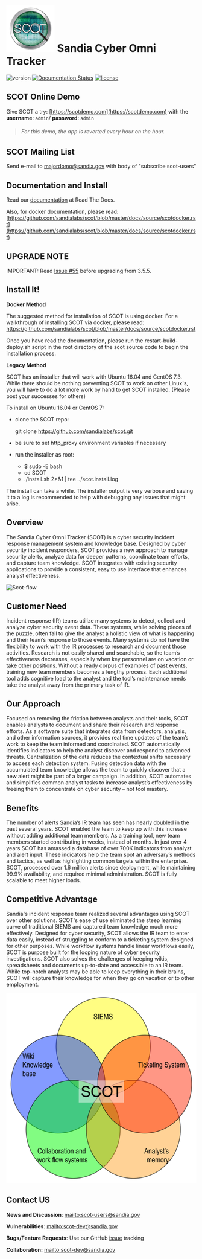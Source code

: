 ![ScotLogo](https://raw.githubusercontent.com/sandialabs/scot/master/public/images/scot_logo_highrez_64x64.png)
Sandia Cyber Omni Tracker
=========================


![version](http://img.shields.io/badge/version-3.7.0-orange.svg)
[![Documentation Status][docs-badge]](http://scot.readthedocs.org/en/latest/)
[![license](http://img.shields.io/badge/license-Apache%202-red.svg)](https://github.com/sandialabs/scot/blob/master/LICENSE)

SCOT Online Demo
----------------
Give SCOT a try: [https://scotdemo.com](https://scotdemo.com) with the **username**: `admin`/ **password**: `admin`

> ###### For this demo, the app is reverted every hour on the hour.  

SCOT Mailing List
-----------------
Send e-mail to majordomo@sandia.gov with body of "subscribe scot-users"

Documentation and Install
-------------------------
Read our [documentation](http://scot.readthedocs.org/en/latest/install.html) at Read The Docs.

Also, for docker documentation, please read: [https://github.com/sandialabs/scot/blob/master/docs/source/scotdocker.rst](https://github.com/sandialabs/scot/blob/master/docs/source/scotdocker.rst)

UPGRADE NOTE
------------
IMPORTANT: Read [Issue #55](https://github.com/sandialabs/scot/issues/55) before upgrading from 3.5.5.

Install It!
-----------

**Docker Method**

The suggested method for installation of SCOT is using docker. For a walkthrough of installing SCOT via docker, please read: https://github.com/sandialabs/scot/blob/master/docs/source/scotdocker.rst

Once you have read the documentation, please run the restart-build-deploy.sh script in the root directory of the scot source code to begin the installation process. 

**Legacy Method**

SCOT has an installer that will work with Ubuntu 16.04 and CentOS 7.3.  While there should be nothing preventing SCOT to work on other Linux's, you will have to do a lot more work by hand to get SCOT installed.  (Please post your successes for others)

To install on Ubuntu 16.04 or CentOS 7:

* clone the SCOT repo:

    git clone https://github.com/sandialabs/scot.git

* be sure to set http_proxy environment variables if necessary

* run the installer as root:

    * $ sudo -E bash
    * cd SCOT
    * ./install.sh 2>&1 | tee ../scot.install.log


The install can take a while.  The installer output is very verbose and saving it to a log is recommended to help with debugging any issues that might arise.

Overview
--------

The Sandia Cyber Omni Tracker (SCOT) is a cyber security incident response management system and knowledge base. Designed by cyber security incident responders, SCOT provides a new approach to manage security alerts, analyze data for deeper patterns, coordinate team efforts, and capture team knowledge.  SCOT integrates with existing security applications to provide a consistent, easy to use interface that enhances analyst effectiveness.

![Scot-flow](https://raw.githubusercontent.com/sandialabs/scot/master/docs/scot-where.jpg)

Customer Need
-------------

Incident response (IR) teams utilize many systems to detect, collect and analyze cyber security event data.  These systems, while solving pieces of the puzzle, often fail to give the analyst a holistic view of what is happening and their team’s response to those events.  Many systems do not have the flexibility to work with the IR processes to research and document those activities.  Research is not easily shared and searchable, so the team’s effectiveness decreases, especially when key personnel are on vacation or take other positions.  Without a ready corpus of examples of past events, training new team members becomes a lengthy process.  Each additional tool adds cognitive load to the analyst and the tool’s maintenance needs take the analyst away from the primary task of IR.


Our Approach
------------

Focused on removing the friction between analysts and their tools, SCOT enables analysts to document and share their research and response efforts.  As a software suite that integrates data from detectors, analysis, and other information sources, it provides real time updates of the team’s work to keep the team informed and coordinated.  SCOT automatically identifies indicators to help the analyst discover and respond to advanced threats.  Centralization of the data reduces the contextual shifts necessary to access each detection system.  Fusing detection data with the accumulated team knowledge allows the team to quickly discover that a new alert might be part of a larger campaign.  In addition, SCOT automates and simplifies common analyst tasks to increase analyst’s effectiveness by freeing them to concentrate on cyber security – not tool mastery.

Benefits
--------

The number of alerts Sandia’s IR team has seen has nearly doubled in the past several years.  SCOT enabled the team to keep up with this increase without adding additional team members. As a training tool, new team members started contributing in weeks, instead of months.  In just over 4 years SCOT has amassed a database of over 700K indicators from analyst and alert input.  These indicators help the team spot an adversary’s methods and tactics, as well as highlighting common targets within the enterprise.   SCOT, processed over 1.6 million alerts since deployment, while maintaining 99.9% availability, and required minimal administration. SCOT is fully scalable to meet higher loads.

Competitive Advantage
---------------------

Sandia's incident response team realized several advantages using SCOT over other solutions.  SCOT's ease of use eliminated the steep learning curve of traditional SIEMS and captured team knowledge much more effectively.  Designed for cyber security, SCOT allows the IR team to enter data easily, instead of struggling to conform to a ticketing system designed for other purposes.  While workflow systems handle linear workflows easily, SCOT is purpose built for the looping nature of cyber security investigations.  SCOT also solves the challenges of keeping wikis, spreadsheets and documents up-to-date and accessible to an IR team.  While top-notch analysts may be able to keep everything in their brains, SCOT will capture their knowledge for when they go on vacation or to other employment.

![Scot-venn](https://raw.githubusercontent.com/sandialabs/scot/master/docs/scot-venn.png)

Contact US
----------
**News and Discussion**: <mailto:scot-users@sandia.gov>

**Vulnerabilities**: <mailto:scot-dev@sandia.gov>

**Bugs/Feature Requests**: Use our GitHub [issue](https://github.com/sandialabs/scot/issues) tracking

**Collaboration:** <mailto:scot-dev@sandia.gov>

[docs-badge]: http://img.shields.io/badge/docs-latest-brightgreen.svg
